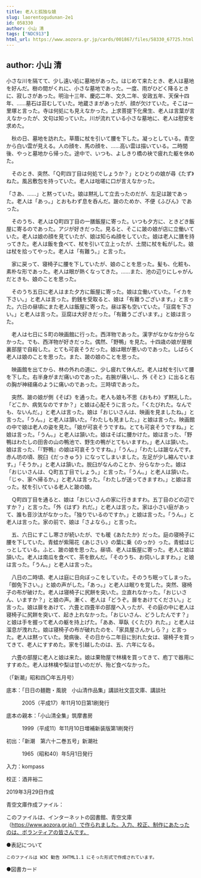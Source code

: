 ```yaml
---
title: 老人と孤独な娘
slug: laorentogudunan-2e1
id: 058330
author: 小山 清
tags: ["NDC913"]
html_url: https://www.aozora.gr.jp/cards/001867/files/58330_67725.html
---
```


## author: 小山 清

小さな川を隔てて、少し遠い処に墓地があった。はじめて来たとき、老人は墓地を好んだ。樹の間がくれに、小さな墓地であった。一度、雨がひどく降るときに、寂しさがあった。明治十三年、慶応二年、文久二年、安政五年、天保十四年、……墓石は苔むしていた。地蔵さまがあったが、顔が欠けていた。そこは一里塚と言った。寺は何処にも見えなかった。上求菩提下化衆生、老人は言葉が言えなかったが、文句は知っていた。川が流れている小さな墓地に、老人は慰安を求めた。

　秋の日、墓地を訪れた。草蔭に杖を引いて腰を下した。凝っとしている。青空から白い雲が見える。人の顔を、馬の顔を、……高い雲は描いている。二時間後、やっと墓地から帰った。途中で、いつも、よしきり橋の袂で疲れた躯を休めた。

　そのとき、突然、「Ｑ町四丁目は何処でしょうか？」とひとりの娘が尋《たず》ねた。風呂敷包を持っていた。老人は咄嗟に口が言えなかった。

「さあ、……」と黙っていた。娘は黙礼して立去ったのだが、左足は跛であった。老人は「あっ。」とおもわず息を呑んだ。跛のためか、不便《ふびん》であった。

　そのうち、老人はＱ町四丁目の一膳飯屋に寄った。いつも夕方に、ときどき飯屋に寄るのであった。アジが好きだった。見ると、そこに跛の娘が店に立働いていた。老人は娘の顔を見ていたが、娘は知らぬ顔をしていた。娘は老人に膳を持ってきた。老人は飯を食べて、杖を引いて立上ったが、土間に杖を転がした。娘は杖を拾ってやった。老人は「有難う。」と言った。

　家に戻って、寝椅子に腰を下していたが、娘のことを思った。髪も、化粧も、素朴な形であった。老人は眼が熱くなってきた。……また、池の辺りにしゃがんだときも、娘のことを思った。

　そのうち五日に老人はまた夕方に飯屋に寄った。娘は立働いていた。「イカを下さい。」と老人は言った。釣銭を受取ると、娘は「有難うございます。」と言った。六日の昼頃にまた老人は飯屋に寄った。昼は客も空いていた。「豆腐を下さい。」と老人は言った。豆腐は大好きだった。「有難うございます。」と娘は言った。

　老人は七日にＳ町の映画館に行った。西洋物であった。漢字がなかなか分らなかった。でも、西洋物が好きだった。偶然、「野鴨」を見た。十四歳の娘が屋根裏部屋で自殺した。とても可哀そうだった。娘は眼が悪いのであった。しばらく老人は娘のことを思った。また、跛の娘のことを思った。

　映画館を出てから、林の外れの道に、少し疲れて休んだ。老人は杖を引いて腰を下した。右半身がまだ痛いのであった。右腕が痛いし、外《そと》に出ると右の胸が神経痛のように痛いのであった。三時頃であった。

　突然、跛の娘が側《そば》を通った。老人も娘も不思《おもわ》ず黙礼した。「どこか、病気なのですか？」と娘は心配そうに言った。「くたびれた。なんでも、ないんだ。」と老人は言った。娘は「おじいさんは、映画を見ましたね。」と言った。「うん。」と老人は頷いた。「わたしも見ました。」と娘は言った。映画館の中で娘は老人の姿を見た。「娘が可哀そうですね。とても可哀そうですね。」と娘は言った。「うん。」と老人は頷いた。娘はそばに腰かけた。娘は言った、「野鴨はわたしの田舎の山の鴨池で、野生の鴨がとてもいますわ。」老人は頷いた。娘は言った、「『野鴨』の娘は可哀そうですね。」「うん。」「わたしは跛なんです。赤ん坊の頃、脱臼《だっきゅう》になってしまいました。左足が少し縮んでいます。」「そうか。」と老人は頷いた。脱臼がなんのことか、分らなかった。娘は「おじいさんは、Ｑ町五丁目でしょう。」と言った。「うん。」と老人は頷いた。「じゃ、家へ帰るか。」と老人は言った。「わたしが送ってきますわ。」と娘は言った。杖を引いている老人と跛の娘。

　Ｑ町四丁目を通ると、娘は「おじいさんの家に行きますわ。五丁目のどの辺ですか？」と言った。「外《はず》れだ。」と老人は言った。家は小さい庭があって、誰も音沙汰がなかった。「独りでいるのですか。」と娘は言った。「うん。」と老人は言った。家の前で、娘は「さよなら。」と言った。

　五、六日にすこし寒さが続いたが、でも暖《あたたか》だった。庭の寝椅子に腰を下していた。青蛙が紫陽花《あじさい》の葉に乗《のっか》った。青蛙はじっとしている。ふと、跛の娘を思った。昼頃、老人は飯屋に寄った。老人と娘は頷いた。老人は南瓜を食べて、茶を飲んだ。「そのうち、お伺いしますわ。」と娘は言った。「うん。」と老人は言った。

　八日の二時頃、老人は庭に日向ぼっこをしていた。そのうち眠ってしまった。「御免下さい。」と娘の声がした。「あっ。」と老人は眠りを覚した。突然、寝椅子の布が破けた。老人は寝椅子に尻餅を突いた。立直れなかった。「おじいさん、いますか？」と娘の声。漸く、老人は「どうぞ。扉をあけてください。」と言った。娘は扉をあけて、六畳と四畳半の部屋へ入ったが、その庭の中に老人は寝椅子に尻餅を突いて、起き上れなかった。「おじいさん、どうしたんです？」と娘は手を握って老人の躯を持上げた。「ああ、草臥《くたび》れた。」と老人は溜息が洩れた。娘は寝椅子の布が破れたのを、「家具屋さんかしら？」と言った。老人は黙っていた。発病後、その日から二年目に別れた女は、寝椅子を買ってきて、老人にすすめた。家を引越したのは、五、六年になる。

　六畳の部屋に老人と娘は来た。娘は果物屋で林檎を買ってきて、庖丁で器用にすすめた。老人は林檎や梨は甘いのだが、殆ど食べなかった。

（「新潮」昭和四〇年五月号）













底本：「日日の麺麭・風貌　小山清作品集」講談社文芸文庫、講談社

　　　2005（平成17）年11月10日第1刷発行

底本の親本：「小山清全集」筑摩書房

　　　1999（平成11）年11月10日増補新装版第1刷発行

初出：「新潮　第六十二巻五号」新潮社

　　　1965（昭和40）年5月1日発行

入力：kompass

校正：酒井裕二

2019年3月29日作成

青空文庫作成ファイル：

このファイルは、インターネットの図書館、青空文庫（https://www.aozora.gr.jp/）で作られました。入力、校正、制作にあたったのは、ボランティアの皆さんです。











●表記について


	このファイルは W3C 勧告 XHTML1.1 にそった形式で作成されています。







●図書カード